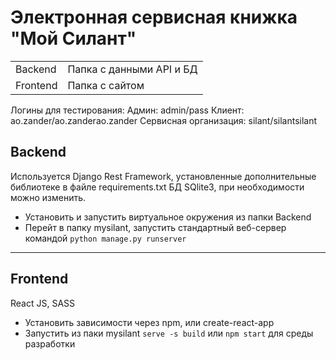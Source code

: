 # Электронная сервисная книжка "Мой Силант"
|||
|-|-|
|Backend|Папка с данными API и БД|
|Frontend|Папка с сайтом|
 
Логины для тестирования:
Админ: admin/pass
Клиент: ao.zander/ao.zanderao.zander
Сервисная организация: silant/silantsilant

## Backend
Используется Django Rest Framework, установленные дополнительные библиотеке в файле requirements.txt
БД SQlite3, при необходимости можно изменить.
- Установить и запустить виртуальное окружения из папки Backend
- Перейт в папку mysilant, запустить стандартный веб-сервер командой `python manage.py runserver`

---
## Frontend
React JS, SASS
- Установить зависимости через npm, или create-react-app
- Запустить из паки mysilant `serve -s build` или `npm start` для среды разработки
